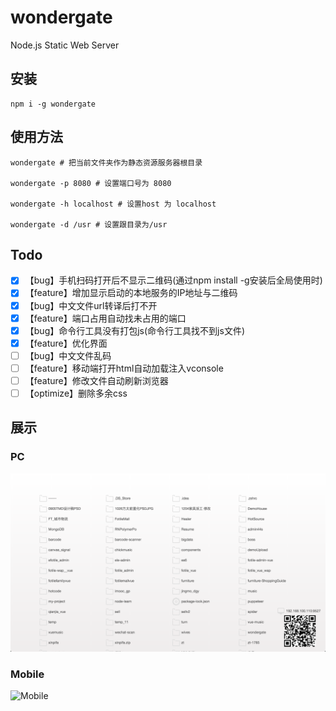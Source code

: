 # wondergate
Node.js Static Web Server

## 安装

```
npm i -g wondergate
```

## 使用方法

```
wondergate # 把当前文件夹作为静态资源服务器根目录

wondergate -p 8080 # 设置端口号为 8080

wondergate -h localhost # 设置host 为 localhost

wondergate -d /usr # 设置跟目录为/usr
```

## Todo
- [X] 【bug】手机扫码打开后不显示二维码(通过npm install -g安装后全局使用时)
- [x] 【feature】增加显示启动的本地服务的IP地址与二维码
- [x] 【bug】中文文件url转译后打不开
- [x] 【feature】端口占用自动找未占用的端口
- [x] 【bug】命令行工具没有打包js(命令行工具找不到js文件)
- [x] 【feature】优化界面
- [ ] 【bug】中文文件乱码
- [ ] 【feature】移动端打开html自动加载注入vconsole
- [ ] 【feature】修改文件自动刷新浏览器
- [ ] 【optimize】删除多余css

## 展示
### PC
![PC](./docs/pc.png)
### Mobile
![Mobile](./docs/mobile/png)

